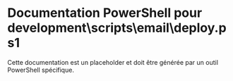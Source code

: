 # Documentation PowerShell pour development\scripts\email\deploy.ps1

Cette documentation est un placeholder et doit être générée par un outil PowerShell spécifique.
